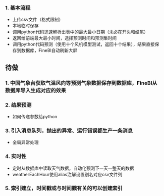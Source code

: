 ### 1. 基本流程
+ 上传csv文件（格式限制）
+ 本地临时保存
+ 调用python代码迅速解析出表中的最大最小日期（未必在开头和结尾）
+ 返回给前端最大最小时间，选择预测时间和预测集时间
+ 调用python代码预测（使用十个风机模型测试，返回十个结果），结果直接保存到数据库，FineBI自动刷新大屏

## 待做

### 1. 中国气象台获取气温风向等预测气象数据保存到数据库，FineBI从数据库导入生成对应的效果
### 2. 结果预测
+ 如何传递参数给python
### 3. 引入消息队列，抛出的异常、运行错误都生产一条消息
+ 全局异常处理
### 4. 实时性
+ 定时从数据库中读取天气数据，自动化预测下一天一整天的数据
+ weatherEachHour使用alias注解设置别名对应csv文件列
### 5. 索引建立，时间戳或与时间戳有关的可以创建索引